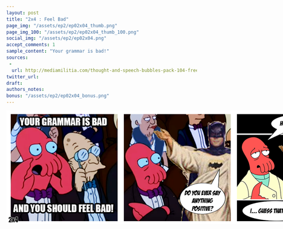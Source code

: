 ```yaml
---
layout: post
title: "2x4 : Feel Bad"
page_img: "/assets/ep2/ep02x04_thumb.png"
page_img_100: "/assets/ep2/ep02x04_thumb_100.png"
social_img: "/assets/ep2/ep02x04.png"
accept_comments: 1
sample_content: "Your grammar is bad!"
sources: 
 - 
  url: http://mediamilitia.com/thought-and-speech-bubbles-pack-104-free-vectors-and-images/
twitter_url: 
draft: 
authors_notes: 
bonus: "/assets/ep2/ep02x04_bonus.png"
---
```



<div style="margin-left: auto; margin-right: auto; width: 900px;">
  <img src="/assets/ep2/ep02x04.png" alt="Feel Bad" style="width: 900px" />
</div>

<div style="display: none">
  Script:

  Zoidberg: Your grammar is bad. And you should feel bad!
  Batman Jesus: Do you ever say anything positive?
  Zoidberg: How about Zoidberg?
  Batman Jesus: I... guess that's better.

  Batman Jesus Zoidberg: I could get used to this.
</div>
